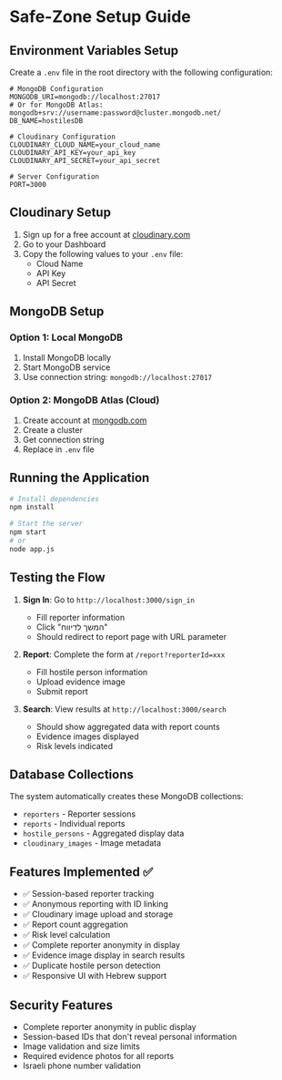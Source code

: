 # Safe-Zone Setup Guide

## Environment Variables Setup

Create a `.env` file in the root directory with the following configuration:

```env
# MongoDB Configuration
MONGODB_URI=mongodb://localhost:27017
# Or for MongoDB Atlas: mongodb+srv://username:password@cluster.mongodb.net/
DB_NAME=hostilesDB

# Cloudinary Configuration  
CLOUDINARY_CLOUD_NAME=your_cloud_name
CLOUDINARY_API_KEY=your_api_key
CLOUDINARY_API_SECRET=your_api_secret

# Server Configuration
PORT=3000
```

## Cloudinary Setup

1. Sign up for a free account at [cloudinary.com](https://cloudinary.com)
2. Go to your Dashboard
3. Copy the following values to your `.env` file:
   - Cloud Name
   - API Key
   - API Secret

## MongoDB Setup

### Option 1: Local MongoDB
1. Install MongoDB locally
2. Start MongoDB service
3. Use connection string: `mongodb://localhost:27017`

### Option 2: MongoDB Atlas (Cloud)
1. Create account at [mongodb.com](https://www.mongodb.com/atlas)
2. Create a cluster
3. Get connection string
4. Replace in `.env` file

## Running the Application

```bash
# Install dependencies
npm install

# Start the server
npm start
# or
node app.js
```

## Testing the Flow

1. **Sign In**: Go to `http://localhost:3000/sign_in`
   - Fill reporter information
   - Click "המשך לדיווח"
   - Should redirect to report page with URL parameter

2. **Report**: Complete the form at `/report?reporterId=xxx`
   - Fill hostile person information
   - Upload evidence image
   - Submit report

3. **Search**: View results at `http://localhost:3000/search`
   - Should show aggregated data with report counts
   - Evidence images displayed
   - Risk levels indicated

## Database Collections

The system automatically creates these MongoDB collections:

- `reporters` - Reporter sessions
- `reports` - Individual reports  
- `hostile_persons` - Aggregated display data
- `cloudinary_images` - Image metadata

## Features Implemented ✅

- ✅ Session-based reporter tracking
- ✅ Anonymous reporting with ID linking
- ✅ Cloudinary image upload and storage
- ✅ Report count aggregation  
- ✅ Risk level calculation
- ✅ Complete reporter anonymity in display
- ✅ Evidence image display in search results
- ✅ Duplicate hostile person detection
- ✅ Responsive UI with Hebrew support

## Security Features

- Complete reporter anonymity in public display
- Session-based IDs that don't reveal personal information
- Image validation and size limits
- Required evidence photos for all reports
- Israeli phone number validation 